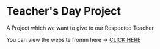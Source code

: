 <h1> Teacher's Day Project </h1>
<p> A Project which we want to give to our Respected Teacher </p>
<p> You can view the website fromm here -> <a href="https://coderarnab.github.io/TeachersDay-Project/"> CLICK HERE </a></p>
